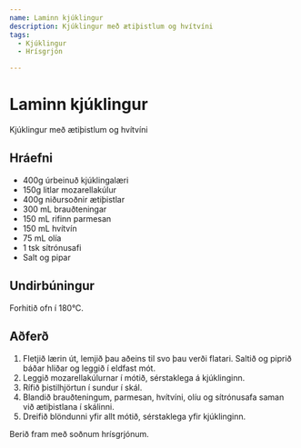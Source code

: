 ```yaml
---
name: Laminn kjúklingur
description: Kjúklingur með ætiþistlum og hvítvíni
tags:
  - Kjúklingur
  - Hrísgrjón

---
```


# Laminn kjúklingur

Kjúklingur með ætiþistlum og hvítvíni

## Hráefni

- 400g úrbeinuð kjúklingalæri
- 150g litlar mozarellakúlur
- 400g niðursoðnir ætiþistlar
- 300 mL brauðteningar
- 150 mL rifinn parmesan
- 150 mL hvítvín
- 75 mL olía
- 1 tsk sítrónusafi
- Salt og pipar

## Undirbúningur

Forhitið ofn í 180°C.

## Aðferð

1. Fletjið lærin út, lemjið þau aðeins til svo þau verði flatari. Saltið og piprið báðar hliðar og leggið í eldfast mót.
2. Leggið mozarellakúlurnar í mótið, sérstaklega á kjúklinginn.
3. Rífið þistilhjörtun í sundur í skál.
4. Blandið brauðteningum, parmesan, hvítvíni, olíu og sítrónusafa saman við ætiþistlana í skálinni.
5. Dreifið blöndunni yfir allt mótið, sérstaklega yfir kjúklinginn.

Berið fram með soðnum hrísgrjónum.
